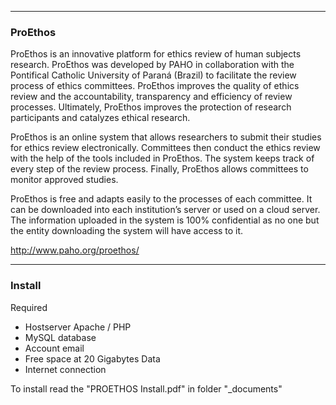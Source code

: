 ******************************************************
<h3>ProEthos</h3>


ProEthos is an innovative platform for ethics review of human subjects research. 
ProEthos was developed by PAHO in collaboration with the Pontifical Catholic University of Paraná (Brazil) 
to facilitate the review process of ethics committees. ProEthos improves the quality of ethics review 
and the accountability, transparency and efficiency of review processes. Ultimately, ProEthos improves 
the protection of research participants and catalyzes ethical research.

ProEthos is an online system that allows researchers to submit their studies for ethics review electronically. 
Committees then conduct the ethics review with the help of the tools included in ProEthos. 
The system keeps track of every step of the review process. Finally, ProEthos allows committees to monitor approved studies.

ProEthos is free and adapts easily to the processes of each committee. It can be downloaded into each institution’s server 
or used on a cloud server. The information uploaded in the system is 100% confidential as no one 
but the entity downloading the system will have access to it.

http://www.paho.org/proethos/

*******************************************************
<h3>Install</h3>

Required
- Hostserver Apache / PHP
- MySQL database
- Account email
- Free space at 20 Gigabytes Data
- Internet connection

To install read the "PROETHOS Install.pdf" in folder "_documents"


